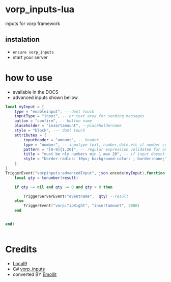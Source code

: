 # vorp_inputs-lua
inputs for vorp framework


## instalation
- `ensure vorp_inputs`
- start your server


# how to use

- available in the DOCS
- advanced inputs shown bellow
```lua
local myInput = {
    type = "enableinput", -- dont touch
    inputType = "input", -- or text area for sending messages
    button = "confirm", -- button name
    placeholder = "insertamount", --placeholdername
    style = "block", --- dont touch
    attributes = {
        inputHeader = "amount", -- header
        type = "number", -- inputype text, number,date.etc if number comment out the pattern
        pattern = "[0-9]{1,20}", -- regular expression validated for only numbers "[0-9]", for letters only [A-Za-z]+   with charecter limit  [A-Za-z]{5,20}     with chareceter limit and numbers [A-Za-z0-9]{5,}
        title = "must be nly numbers min 1 max 20", -- if input doesnt match show this message
        style = "border-radius: 10px; background-color: ; border:none;", -- style  the inptup
    }
}
TriggerEvent("vorpinputs:advancedInput", json.encode(myInput),function(result)
    local qty = tonumber(result)

    if qty ~= nil and qty ~= 0 and qty > 0 then

        TriggerServerEvent("eventname",  qty) --result
    else
        TriggerEvent("vorp:TipRight", "insertamount", 3000)
    end


end)
                
```

# Credits
- [Local9](https://github.com/Local9)
- C# [vorp_inputs](https://github.com/VORPCORE/VORP-Inputs)
- converted BY [Emollit](https://github.com/Emolitt)
